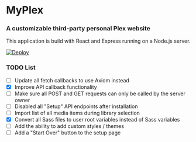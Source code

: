 # MyPlex
### A customizable third-party personal Plex website
This application is build with React and Express running on a Node.js server.

[![Deploy](https://www.herokucdn.com/deploy/button.svg)](https://heroku.com/deploy)


### TODO List
- [ ] Update all fetch callbacks to use Axiom instead
- [x] Improve API callback functionality
- [ ] Make sure all POST and GET requests can only be called by the server owner
- [ ] Disabled all "Setup" API endpoints after installation
- [ ] Import list of all media items during library selection
- [x] Convert all Sass files to user root variables instead of Sass variables
- [ ] Add the ability to add custom styles / themes
- [ ] Add a "Start Over" button to the setup page